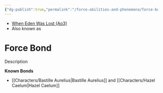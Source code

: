 ```yaml
---
{"dg-publish":true,"permalink":"/force-abilities-and-phenomena/force-bond/","tags":["universal","control","sense","alter","forcephenomenon"],"noteIcon":"saber1"}
---
```


- [When Eden Was Lost (Ao3)](https://archiveofourown.org/works/19334440)
- Also known as 
# Force Bond
Description

**Known Bonds**
- [[Characters/Bastille Aurelius\|Bastille Aurelius]] and [[Characters/Hazel Caelum\|Hazel Caelum]]